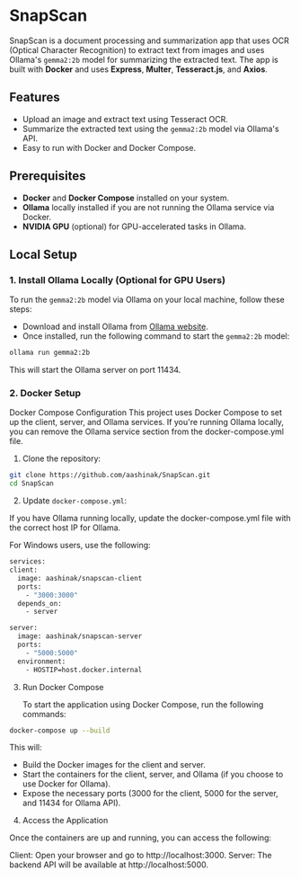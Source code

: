 # SnapScan

SnapScan is a document processing and summarization app that uses OCR (Optical Character Recognition) to extract text from images and uses Ollama's `gemma2:2b` model for summarizing the extracted text. The app is built with **Docker** and uses **Express**, **Multer**, **Tesseract.js**, and **Axios**.

## Features

- Upload an image and extract text using Tesseract OCR.
- Summarize the extracted text using the `gemma2:2b` model via Ollama's API.
- Easy to run with Docker and Docker Compose.

## Prerequisites

- **Docker** and **Docker Compose** installed on your system.
- **Ollama** locally installed if you are not running the Ollama service via Docker.
- **NVIDIA GPU** (optional) for GPU-accelerated tasks in Ollama.

## Local Setup

### 1. Install Ollama Locally (Optional for GPU Users)

To run the `gemma2:2b` model via Ollama on your local machine, follow these steps:

- Download and install Ollama from [Ollama website](https://ollama.com).
- Once installed, run the following command to start the `gemma2:2b` model:

```bash
ollama run gemma2:2b
```
This will start the Ollama server on port 11434.

### 2. Docker Setup
Docker Compose Configuration
This project uses Docker Compose to set up the client, server, and Ollama services. If you're running Ollama locally, you can remove the Ollama service section from the docker-compose.yml file.

1. Clone the repository:
   
```bash
git clone https://github.com/aashinak/SnapScan.git
cd SnapScan
```
2. Update `docker-compose.yml`:
   
  If you have Ollama running locally, update the docker-compose.yml file with the correct host IP for Ollama.

  For Windows users, use the following:
  ```bash
services:
  client:
    image: aashinak/snapscan-client
    ports:
      - "3000:3000"
    depends_on:
      - server

  server:
    image: aashinak/snapscan-server
    ports:
      - "5000:5000"
    environment:
      - HOSTIP=host.docker.internal
  ```
3. Run Docker Compose

   To start the application using Docker Compose, run the following commands:
  ```bash
  docker-compose up --build
  ```

  This will:

  - Build the Docker images for the client and server.
  - Start the containers for the client, server, and Ollama (if you choose to use Docker for Ollama).
  - Expose the necessary ports (3000 for the client, 5000 for the server, and 11434 for Ollama API).
  
4. Access the Application
  
  Once the containers are up and running, you can access the following:

  Client: Open your browser and go to http://localhost:3000.
  Server: The backend API will be available at http://localhost:5000.
